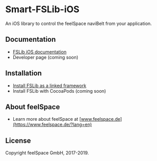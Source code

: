# Smart-FSLib-iOS
An iOS library to control the feelSpace naviBelt from your application.

## Documentation

* [FSLib iOS documentation](docs/README.md)
* Developer page (coming soon)

## Installation

* [Install FSLib as a linked framework](docs/README.md#integration-of-the-fslib-in-a-xcode-project)
* Install FSLib with CocoaPods (coming soon)

## About feelSpace

* Learn more about feelSpace at [www.feelspace.de](https://www.feelspace.de/?lang=en)

## License

Copyright feelSpace GmbH, 2017-2019.
